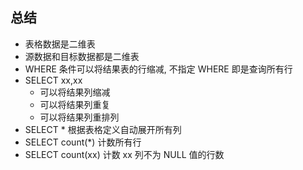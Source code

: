 ## 总结

- 表格数据是二维表
- 源数据和目标数据都是二维表
- WHERE 条件可以将结果表的行缩减, 不指定 WHERE 即是查询所有行
- SELECT xx,xx
    - 可以将结果列缩减
    - 可以将结果列重复
    - 可以将结果列重排列
- SELECT * 根据表格定义自动展开所有列
- SELECT count(*) 计数所有行
- SELECT count(xx) 计数 xx 列不为 NULL 值的行数